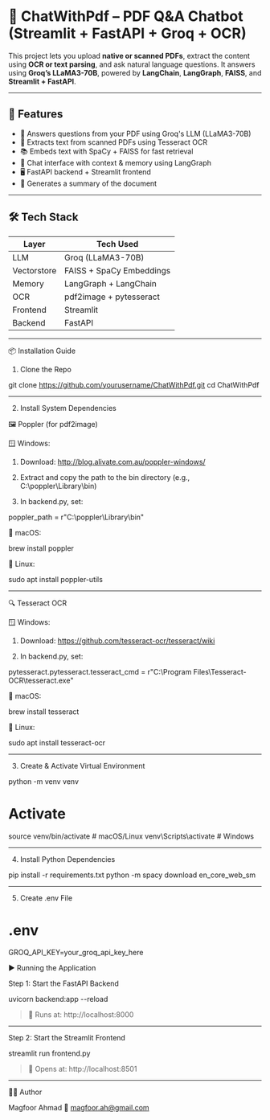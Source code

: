 # 📄 ChatWithPdf – PDF Q&A Chatbot (Streamlit + FastAPI + Groq + OCR)

This project lets you upload **native or scanned PDFs**, extract the content using **OCR or text parsing**, and ask natural language questions. It answers using **Groq’s LLaMA3-70B**, powered by **LangChain**, **LangGraph**, **FAISS**, and **Streamlit + FastAPI**.

---

## 🚀 Features

- 🧠 Answers questions from your PDF using Groq's LLM (LLaMA3-70B)
- 📄 Extracts text from scanned PDFs using Tesseract OCR
- 📚 Embeds text with SpaCy + FAISS for fast retrieval
- 💬 Chat interface with context & memory using LangGraph
- 🖥️ FastAPI backend + Streamlit frontend
- 📑 Generates a summary of the document

---

## 🛠 Tech Stack

| Layer       | Tech Used                       |
|-------------|----------------------------------|
| LLM         | Groq (LLaMA3-70B)                |
| Vectorstore | FAISS + SpaCy Embeddings         |
| Memory      | LangGraph + LangChain            |
| OCR         | pdf2image + pytesseract          |
| Frontend    | Streamlit                        |
| Backend     | FastAPI                          |


---

📦 Installation Guide

1. Clone the Repo

git clone https://github.com/yourusername/ChatWithPdf.git
cd ChatWithPdf


---

2. Install System Dependencies

🖼️ Poppler (for pdf2image)

🪟 Windows:

1. Download: http://blog.alivate.com.au/poppler-windows/


2. Extract and copy the path to the bin directory (e.g., C:\poppler\Library\bin)


3. In backend.py, set:



poppler_path = r"C:\\poppler\\Library\\bin"

🍏 macOS:

brew install poppler

🐧 Linux:

sudo apt install poppler-utils


---

🔍 Tesseract OCR

🪟 Windows:

1. Download: https://github.com/tesseract-ocr/tesseract/wiki


2. In backend.py, set:



pytesseract.pytesseract.tesseract_cmd = r"C:\\Program Files\\Tesseract-OCR\\tesseract.exe"

🍏 macOS:

brew install tesseract

🐧 Linux:

sudo apt install tesseract-ocr


---

3. Create & Activate Virtual Environment

python -m venv venv
# Activate
source venv/bin/activate       # macOS/Linux
venv\Scripts\activate          # Windows


---

4. Install Python Dependencies

pip install -r requirements.txt
python -m spacy download en_core_web_sm


---

5. Create .env File

# .env
GROQ_API_KEY=your_groq_api_key_here


▶️ Running the Application

Step 1: Start the FastAPI Backend

uvicorn backend:app --reload

> 📍 Runs at: http://localhost:8000


---

Step 2: Start the Streamlit Frontend

streamlit run frontend.py

> 📍 Opens at: http://localhost:8501


---

👨‍💻 Author

Magfoor Ahmad
📧 magfoor.ah@gmail.com


